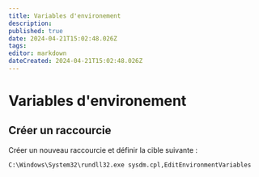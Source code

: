 ```yaml
---
title: Variables d'environement
description: 
published: true
date: 2024-04-21T15:02:48.026Z
tags: 
editor: markdown
dateCreated: 2024-04-21T15:02:48.026Z
---
```


# Variables d'environement

## Créer un raccourcie

Créer un nouveau raccourcie et définir la cible suivante :

```
C:\Windows\System32\rundll32.exe sysdm.cpl,EditEnvironmentVariables
```
